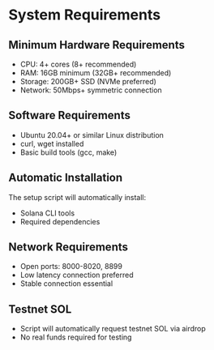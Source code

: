 # System Requirements

## Minimum Hardware Requirements
- CPU: 4+ cores (8+ recommended)
- RAM: 16GB minimum (32GB+ recommended)
- Storage: 200GB+ SSD (NVMe preferred)
- Network: 50Mbps+ symmetric connection

## Software Requirements
- Ubuntu 20.04+ or similar Linux distribution
- curl, wget installed
- Basic build tools (gcc, make)

## Automatic Installation
The setup script will automatically install:
- Solana CLI tools
- Required dependencies

## Network Requirements
- Open ports: 8000-8020, 8899
- Low latency connection preferred
- Stable connection essential

## Testnet SOL
- Script will automatically request testnet SOL via airdrop
- No real funds required for testing

